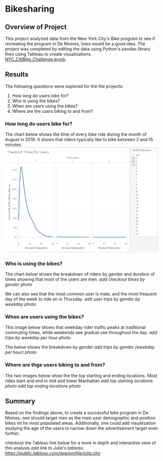 # Bikesharing
## Overview of Project
This project analyzed data from the New York City's Bike program to see if recreating the program in De Moines, Iowa would be a good idea. The project was completed by editing the data using Python's pandas library then using Tableau to create visualizations.  \
[NYC_CitiBike_Challenge.ipynb](https://github.com/juliacho22/bikesharing/blob/main/NYC_CitiBike_Challenge.ipynb). 

## Results
The following questions were explored for the the projects: 
1. How long do users bike for?
2. Who is using the bikes?
3. When are users using the bikes?
4. Where are the users biking to and from?

### How long do users bike for?
The chart below shows the time of every bike ride during the month of August in 2019. It shows that riders typically like to bike between 2 and 15 minutes. \
![checkout%20times%20for%20users.PNG](https://github.com/juliacho22/bikesharing/blob/main/Viz/checkout%20times%20for%20users.PNG)

### Who is using the bikes?
The chart below shows the breakdown of riders by gender and duration of times showing that most of the users are men.
*add checkout times by gender photo* 

We can also see that the most common user is male, and the most frequent day of the week to ride on is Thursday.
*add user trips by gender by weekday photo* 

### When are users using the bikes?
This image below shows that weekday rider traffic peaks at traditional commuting times, while weekends see gradual use throughout the day.
*add trips by weekday per hour photo* 

The below shows the breakdown by gender
*add trips by gender (weekday per hour) photo* 

### Where are thge users biking to and from?
The two images below show the the top starting and ending locations. Most rides start and end in mid and lower Manhattan
*add top starting locations photo* 
*add top ending locations photo* 

## Summary 
Based on the findings above, to create a successful bike program in De Moines, one should target men as the main user demographic and position bikes int he most populated areas. Additionally, one could add visualization studying the age of the users to narrow down the advertisement target even further. 

checkout the Tableau link below for a more in depth and interactive view of this analysis
*add link to Julia's tableau: https://public.tableau.com/app/profile/julia.cho*



